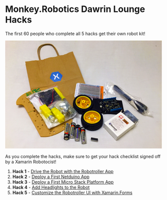 # Monkey.Robotics Dawrin Lounge Hacks

The first 60 people who complete all 5 hacks get their own robot kit!

![](Robot_Kit_Small.jpg)

As you complete the hacks, make sure to get your hack checklist signed off by a Xamarin Robotocist!

 1. **Hack 1** - [Drive the Robot with the Robotroller App](1_DriveRobot)
 2. **Hack 2** - [Deploy a First Netduino App](2_DeployFirstApp)
 3. **Hack 3** - [Deploy a First Micro Stack Platform App](3_DeployMicroStackApp)
 4. **Hack 4** - [Add Headlights to the Robot](4_AddHeadlights)
 5. **Hack 5** - [Customize the Robotroller UI with Xamarin.Forms](5_CustomizeRobotrollerUI)